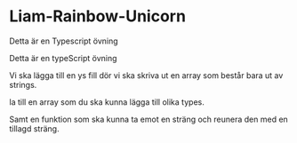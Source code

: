 # Liam-Rainbow-Unicorn
Detta är en Typescript övning



Detta är en typeScript övning

Vi ska lägga till en ys fill dör vi ska skriva ut en array som består bara ut av strings.

la till en array som du ska kunna lägga till olika types.

Samt en funktion som ska kunna ta emot en sträng och reunera den med en tillagd sträng.